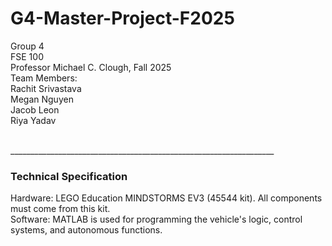 # G4-Master-Project-F2025
Group 4 <br>
FSE 100 <br>
Professor Michael C. Clough, 
Fall 2025 
<br>
Team Members: <br> 
Rachit Srivastava <br>
Megan Nguyen <br>
Jacob Leon <br> 
Riya Yadav <br>

<br> __________________________________________________________________<br> 
<h3>Technical Specification</h3>
Hardware: LEGO Education MINDSTORMS EV3 (45544 kit). All components must come from this kit. <br> 
Software: MATLAB is used for programming the vehicle's logic, control systems, and autonomous functions. <br> 
